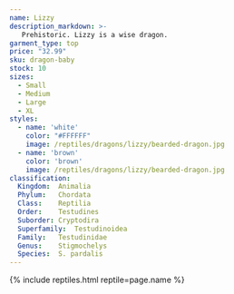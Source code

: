 ```yaml
---
name: Lizzy
description_markdown: >-
   Prehistoric. Lizzy is a wise dragon.
garment_type: top
price: "32.99" 
sku: dragon-baby
stock: 10
sizes:
  - Small
  - Medium
  - Large
  - XL
styles:
  - name: 'white' 
    color: "#FFFFFF"
    image: /reptiles/dragons/lizzy/bearded-dragon.jpg
  - name: 'brown'
    color: 'brown'
    image: /reptiles/dragons/lizzy/bearded-dragon.jpg
classification:
  Kingdom:	Animalia
  Phylum:	Chordata
  Class:	Reptilia
  Order:	Testudines
  Suborder:	Cryptodira
  Superfamily:	Testudinoidea
  Family:	Testudinidae
  Genus:	Stigmochelys
  Species:	S. pardalis    
---
```

{% include reptiles.html reptile=page.name %}